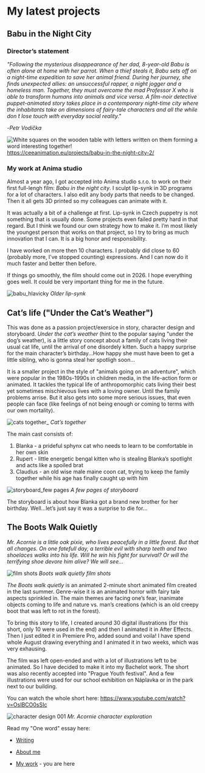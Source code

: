 # My latest projects

## Babu in the Night City 

### Director’s statement
_"Following the mysterious disappearance of her dad, 8-year-old Babu is often alone at home with her parrot. When a thief steals it, Babu sets off on a night-time expedition to save her animal friend. During her journey, she finds unexpected allies: an unsuccessful rapper, a night jogger and a homeless man. Together, they must overcome the mad Professor X who is able to transform humans into animals and vice versa. A film-noir detective puppet-animated story takes place in a contemporary night-time city where the inhabitants take on dimensions of fairy-tale characters and all the while don ́t lose touch with everyday social reality."_ 

-_Petr Vodička_ 

![White squares on the wooden table with letters written on them forming a word interesting together!](Pictures/babu_in_the_night_city_format.jpg) 
https://ceeanimation.eu/projects/babu-in-the-night-city-2/ 

### My work at Anima studio

Almost a year ago, I got accepted into Anima studio s.r.o. to work on their first full-lengh film: _Babu in the night city_. I sculpt lip-synk in 3D programs for a lot of characters. I also edit any body parts that needs to be changed. Then it all gets 3D printed so my colleagues can animate with it. 

It was actually a bit of a challenge at first. Lip-synk in Czech puppetry is not something that is usually done. Some projects even failed pretty hard in that regard. But I think we found our own strategy how to make it. I’m most likely the youngest person that works on that project, so I try to bring as much innovation that I can. It is a big honor and responsibility. 

I have worked on more then 10 characters. I probably did close to 60 (probably more, I’ve stopped counting) expressions. And I can now do it much faster and better then before. 

If things go smoothly, the film should come out in 2026. I hope everything goes well. It could be very important thing for me in the future. 

![babu_hlavicky](https://github.com/NatNight99/english-for-designers/assets/129601977/9e043ea5-93c5-4030-b79b-437dd9ee0999)
_Older lip-synk_

## Cat’s life ("Under the Cat’s Weather")

This was done as a passion project/exersice in story, character design and storyboard. _Under the cat’s weather_ (hint to the popular saying "under the dog’s weather), is a little story concept about a family of cats living their usual cat life, until the arrival of one disordely kitten. Such a happy surprise for the main character’s birthday...How happy she must have been to get a little sibling, who is gonna steal her spotligh soon... 

It is a smaller project in the style of "animals going on an adventure", which were popular in the 1980s-1990s in children media, in the life-action form or animated. It tackles the typical life of anthropomorphic cats living their best yet sometimes mischievous lives with a loving owner. Until the family problems arrise. But it also gets into some more serious issues, that even people can face (like feelings of not being enough or coming to terms with our own mortality). 

![cats together_](https://github.com/NatNight99/english-for-designers/assets/129601977/12806487-b4b7-4c22-8583-ca5157725998)
_Cat’s together_
  
The main cast consists of:
  1. Blanka - a prideful sphynx cat who needs to learn to be comfortable in her own skin
  2. Rupert - little energetic bengal kitten who is stealing Blanka’s spotlight and acts like a spoiled brat
  3. Claudius - an old wise male maine coon cat, trying to keep the family together while his age has finally caught up with him

![storyboard_few pages](https://github.com/NatNight99/english-for-designers/assets/129601977/264a415f-f71d-4f94-91a9-483b9801375a)
_A few pages of storyboard_

The storyboard is about how Blanka got a brand new brother for her birthday. Well...let’s just say it was a surprise to die for... 

## The Boots Walk Quietly

_Mr. Acornie is a little oak pixie, who lives peacefully in a little forest. But that all changes. On one fatefull day, a terrible evil with sharp teeth and two shoelaces walks into his life. Will he win his fight for survival? Or will the terrifying shoe devore him alive? We will see…_

![film shots](https://github.com/NatNight99/english-for-designers/assets/129601977/728ec299-7681-4108-adcd-5c6874d6716a)
_Boots walk quietly film shots_

_The Boots walk quietly_ is an animated 2-minute short animated film created in the last summer. Genre-wise it is an animated horror with fairy tale aspects sprinkled in. The main themes are facing one’s fear, inanimate objects coming to life and nature vs. man’s creations (which is an old creepy boot that was left to rot in the forest). 

To bring this story to life, I created around 30 digital illustrations (for this short, only 10 were used in the end) and then I animated it in After Effects. Then I just edited it in Premiere Pro, added sound and voila! I have spend whole August drawing everything and I animated it in two weeks, which was very exhausing. 

The film was left open-ended and with a lot of illustrations left to be animated. So I have decided to make it into my Bachelot work. The short was also recently accepted into "Prague Youth festival". And a few illustrations were used for our school exhibition on Náplavka or in the park next to our building. 

You can watch the whole short here: https://www.youtube.com/watch?v=OsIBCO0sSIc

![character design 001](https://github.com/NatNight99/english-for-designers/assets/129601977/5672f566-af23-47cd-b910-10758d132a57)
_Mr. Acornie character exploration_

Read my "One word" essay here: 
- [Writing](Writing.md)

- [About me](About_me.md) 
- [My work](My_work.md) - you are here
